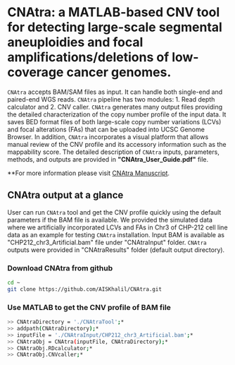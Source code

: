 # CNAtra: a MATLAB-based CNV tool for detecting large-scale segmental aneuploidies and focal amplifications/deletions of low-coverage cancer genomes. 

`CNAtra` accepts BAM/SAM files as input. It can handle both single-end and paired-end WGS reads. `CNAtra` pipeline has two modules: 1. Read depth calculator and 2. CNV caller. `CNAtra` generates many output files providing the detailed characterization of the copy number profile of the input data. It saves BED format files of both large-scale copy number variations (LCVs) and focal alterations (FAs) that can be uploaded into UCSC Genome Browser. In addition, `CNAtra` incorporates a visual platform that allows manual review of the CNV profile and its accessory information such as the mappability score. The detailed description of `CNAtra` inputs, parameters, methods, and outputs are provided in **"CNAtra_User_Guide.pdf"** file.

**For more information please visit [CNAtra Manuscript](https://www.biorxiv.org/content/10.1101/639294v1?rss=1).

## CNAtra output at a glance

User can run `CNAtra` tool and get the CNV profile quickly using the default parameters if the BAM file is available. We provided the simulated data where we artificially incorporated LCVs and FAs in Chr3 of CHP-212 cell line data as an example for testing `CNAtra` installation. Input BAM is available as "CHP212_chr3_Artificial.bam" file under "CNAtraInput" folder. `CNAtra` outputs were provided in "CNAtraResults" folder (default output directory). 

### Download CNAtra from github

```bash
cd ~
git clone https://github.com/AISKhalil/CNAtra.git
```

### Use MATLAB to get the CNV profile of BAM file

```bash
>> CNAtraDirectory = './CNAtraTool';*
>> addpath(CNAtraDirectory);*
>> inputFile = './CNAtraInput/CHP212_chr3_Artificial.bam';*
>> CNAtraObj = CNAtra(inputFile, CNAtraDirectory);*
>> CNAtraObj.RDcalculator;*
>> CNAtraObj.CNVcaller;*
```
